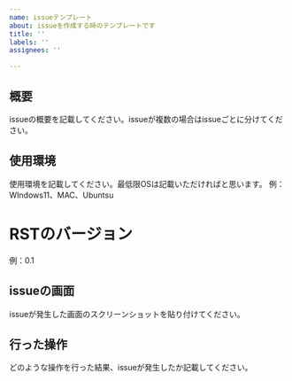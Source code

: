 ```yaml
---
name: issueテンプレート
about: issueを作成する時のテンプレートです
title: ''
labels: ''
assignees: ''

---
```


## 概要
issueの概要を記載してください。issueが複数の場合はissueごとに分けてください。

## 使用環境
使用環境を記載してください。最低限OSは記載いただければと思います。
例：WIndows11、MAC、Ubuntsu

# RSTのバージョン
例：0.1

## issueの画面
issueが発生した画面のスクリーンショットを貼り付けてください。

## 行った操作
どのような操作を行った結果、issueが発生したか記載してください。
